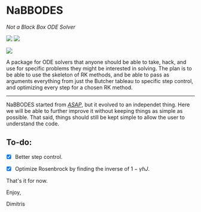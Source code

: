 

# NaBBODES
*Not a Black Box ODE Solver*

![](https://img.shields.io/badge/language-C++-black.svg)  ![](https://tokei.rs/b1/github/dkaramit/NaBBODES)
  
![](https://img.shields.io/github/repo-size/dkaramit/NaBBODES?color=blue)

A package for ODE solvers that anyone should be able to take, hack, and use for specific problems they might be interested in solving. The plan is to be able to use the skeleton of RK methods, and be able to pass as arguments everything from just the Butcher tableau to specific step control, and optimizing every step for a chosen RK method. 



---
NaBBODES started from [*ASAP*](https://dkaramit.github.io/ASAP/), but it evolved to an independet thing. Here we will be able to further improve it without keeping things as simple as possible.  That said, things should still be kept simple to allow the user to understand the code.

## To-do:
- [x] Better step control.
- [x] Optimize Rosenbrock by finding the inverse of  ${1- \gamma  h  J}$.


That's it for now.

Enjoy,

Dimitris
